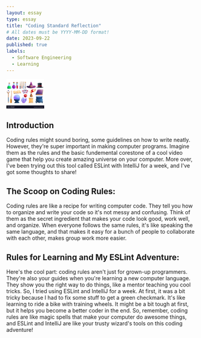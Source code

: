 ```yaml
---
layout: essay
type: essay
title: "Coding Standard Reflection"
# All dates must be YYYY-MM-DD format!
date: 2023-09-22
published: true
labels:
  - Software Engineering
  - Learning
---
```


<img width="100px" class="rounded float-start pe-4" src="../img/wizzard.jpg">

## Introduction
Coding rules might sound boring, some guidelines on how to write neatly. However, they're super 
important in making computer programs. Imagine them as the rules and the basic fundemental corestone 
of a cool video game that help you create amazing universe on your computer. More over, I've been trying 
out this tool called ESLint with IntelliJ for a week, and I've got some thoughts to share!

## The Scoop on Coding Rules:
Coding rules are like a recipe for writing computer code. They tell you how to organize and write your code so it's 
not messy and confusing. Think of them as the secret ingredient that makes your code look good, work well, and organize.
When everyone follows the same rules, it's like speaking the same language, and that makes it easy for a bunch of people to 
collaborate with each other, makes group work more easier.

## Rules for Learning and My ESLint Adventure:
Here's the cool part: coding rules aren't just for grown-up programmers. They're also your guides when you're learning 
a new computer language. They show you the right way to do things, like a mentor teaching you cool tricks. So, I tried 
using ESLint and IntelliJ for a week. At first, it was a bit tricky because I had to fix some stuff to get a green checkmark. 
It's like learning to ride a bike with training wheels. It might be a bit tough at first, but it helps you become a better coder 
in the end. So, remember, coding rules are like magic spells that make your computer do awesome things, and ESLint and IntelliJ 
are like your trusty wizard's tools on this coding adventure!
